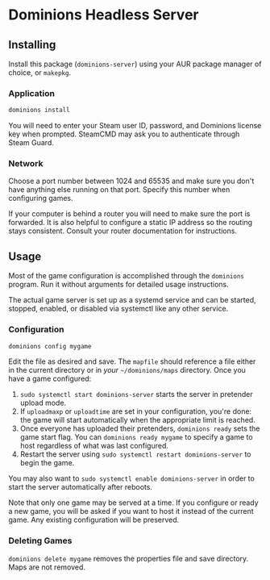 # Dominions Headless Server

## Installing

Install this package (`dominions-server`) using your AUR package manager of choice, or `makepkg`.

### Application

```bash
dominions install
```

You will need to enter your Steam user ID, password, and Dominions license key when prompted. SteamCMD may ask you to authenticate through Steam Guard.

### Network

Choose a port number between 1024 and 65535 and make sure you don't have anything else running on that port. Specify this number when configuring games.

If your computer is behind a router you will need to make sure the port is forwarded. It is also helpful to configure a static IP address so the routing stays consistent. Consult your router documentation for instructions.

## Usage

Most of the game configuration is accomplished through the `dominions` program. Run it without arguments for detailed usage instructions.

The actual game server is set up as a systemd service and can be started, stopped, enabled, or disabled via systemctl like any other service.

### Configuration

```bash
dominions config mygame
```

Edit the file as desired and save. The `mapfile` should reference a file either in the current directory or in *your* `~/dominions/maps` directory. Once you have a game configured:

1. `sudo systemctl start dominions-server` starts the server in pretender upload mode.
1. If `uploadmaxp` or `uploadtime` are set in your configuration, you're done: the game will start automatically when the appropriate limit is reached.
1. Once everyone has uploaded their pretenders, `dominions ready` sets the game start flag. You can `dominions ready mygame` to specify a game to host regardless of what was last configured.
1. Restart the server using `sudo systemctl restart dominions-server` to begin the game.

You may also want to `sudo systemctl enable dominions-server` in order to start the server automatically after reboots.

Note that only one game may be served at a time. If you configure or ready a new game, you will be asked if you want to host it instead of the current game. Any existing configuration will be preserved.

### Deleting Games

`dominions delete mygame` removes the properties file and save directory. Maps are not removed.
